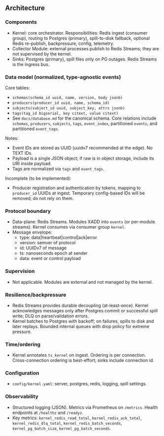 ## Architecture

### Components
- Kernel: core orchestrator. Responsibilities: Redis ingest (consumer group), routing to Postgres (primary), spill-to-disk fallback, optional Redis re-publish, backpressure, config, telemetry.
- Collector Module: external processes publish to Redis Streams; they are not supervised by the kernel.
- Sinks: Postgres (primary), spill files only on PG outages. Redis Streams is the ingress bus.

### Data model (normalized, type-agnostic events)
Core tables:
- `schemas(schema_id uuid, name, version, body jsonb)`
- `producers(producer_id uuid, name, schema_id)`
- `subjects(subject_id uuid, subject_key, attrs jsonb)`
- `tags(tag_id bigserial, key citext, value citext)`
- See `docs/database.md` for the canonical schema. Core relations include `schemas`, `producers`, `subjects`, `tags`, `event_index`, partitioned `events`, and partitioned `event_tags`.

Notes:
- Event IDs are stored as UUID (uuidv7 recommended at the edge). No TEXT IDs.
- Payload is a single JSON object; if raw is in object storage, include its URI inside payload.
- Tags are normalized via `tags` and `event_tags`.

Incomplete (to be implemented):
- Producer registration and authentication by tokens, mapping to `producer_id` UUIDs at ingest. Temporary config-based IDs will be removed; do not rely on them.

### Protocol boundary
- Data-plane: Redis Streams. Modules XADD into `events` (or per-module streams). Kernel consumes via consumer group `kernel`.
- Message envelope:
  - type: data|heartbeat|control|ack|error
  - version: semver of protocol
  - id: UUIDv7 of message
  - ts: nanoseconds epoch at sender
  - data: event or control payload

### Supervision
- Not applicable. Modules are external and not managed by the kernel.

### Resilience/backpressure
- Redis Streams provides durable decoupling (at-least-once). Kernel acknowledges messages only after Postgres commit or successful spill write; DLQ on parse/validation errors.
- Kernel batches to Postgres with backoff; on failures, spills to disk and later replays. Bounded internal queues with drop policy for extreme pressure.

### Time/ordering
- Kernel annotates `ts_kernel` on ingest. Ordering is per connection. Cross-connection ordering is best-effort; sinks include connection id.

### Configuration
- `config/kernel.yaml`: server, postgres, redis, logging, spill settings.

### Observability
- Structured logging (JSON). Metrics via Prometheus on `/metrics`. Health endpoints at `/healthz` and `/readyz`.
- Key metrics: `kernel_redis_read_total`, `kernel_redis_ack_total`, `kernel_redis_dlq_total`, `kernel_redis_batch_seconds`, `kernel_pg_batch_size`, `kernel_pg_batch_seconds`.

